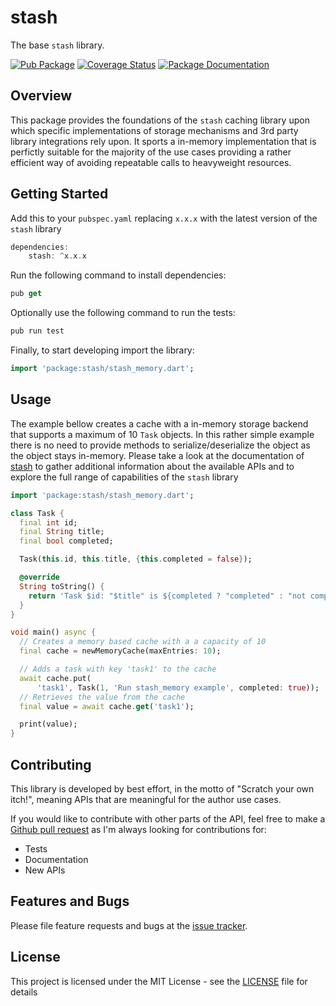 # stash

The base `stash` library.

[![Pub Package](https://img.shields.io/pub/v/stash.svg?style=flat-square)](https://pub.dartlang.org/packages/stash)
[![Coverage Status](https://codecov.io/gh/ivoleitao/stash/graph/badge.svg?flag=stash)](https://codecov.io/gh/ivoleitao/stash)
[![Package Documentation](https://img.shields.io/badge/doc-stash-blue.svg)](https://www.dartdocs.org/documentation/stash/latest)

## Overview

This package provides the foundations of the `stash` caching library upon which specific implementations of storage mechanisms and 3rd party library integrations rely upon. It sports a in-memory implementation that is perfictly suitable for the majority of the use cases providing a rather efficient way of avoiding repeatable calls to heavyweight resources.

## Getting Started

Add this to your `pubspec.yaml` replacing `x.x.x` with the latest version of the `stash` library

```dart
dependencies:
    stash: ^x.x.x
```

Run the following command to install dependencies:

```dart
pub get
```

Optionally use the following command to run the tests:

```dart
pub run test
```

Finally, to start developing import the library:

```dart
import 'package:stash/stash_memory.dart';
```

## Usage

The example bellow creates a cache with a in-memory storage backend that supports a maximum of 10 `Task` objects. In this rather simple example there is no need to provide methods to serialize/deserialize the object as the object stays in-memory. Please take a look at the documentation of [stash](https://pub.dartlang.org/packages/stash) to gather additional information about the available APIs and to explore the full range of capabilities of the `stash` library

```dart
import 'package:stash/stash_memory.dart';

class Task {
  final int id;
  final String title;
  final bool completed;

  Task(this.id, this.title, {this.completed = false});

  @override
  String toString() {
    return 'Task $id: "$title" is ${completed ? "completed" : "not completed"}';
  }
}

void main() async {
  // Creates a memory based cache with a a capacity of 10
  final cache = newMemoryCache(maxEntries: 10);

  // Adds a task with key 'task1' to the cache
  await cache.put(
      'task1', Task(1, 'Run stash_memory example', completed: true));
  // Retrieves the value from the cache
  final value = await cache.get('task1');

  print(value);
}
```

## Contributing

This library is developed by best effort, in the motto of "Scratch your own itch!", meaning APIs that are meaningful for the author use cases.

If you would like to contribute with other parts of the API, feel free to make a [Github pull request](https://github.com/ivoleitao/stash/pulls) as I'm always looking for contributions for:
* Tests
* Documentation
* New APIs

## Features and Bugs

Please file feature requests and bugs at the [issue tracker][tracker].

[tracker]: https://github.com/ivoleitao/stash/issues/new

## License

This project is licensed under the MIT License - see the [LICENSE](https://github.com/ivoleitao/stash/packages/stash/LICENSE) file for details